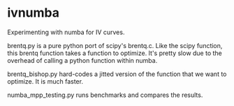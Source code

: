 ivnumba
=======

Experimenting with numba for IV curves.

brentq.py is a pure python port of scipy's brentq.c. Like the scipy function, this brentq function takes a function to optimize. It's pretty slow due to the overhead of calling a python function within numba.

brentq_bishop.py hard-codes a jitted version of the function that we want to optimize. It is much faster.

numba_mpp_testing.py runs benchmarks and compares the results.
